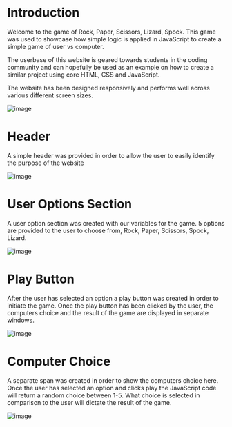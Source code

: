 # Introduction 
Welcome to the game of Rock, Paper, Scissors, Lizard, Spock. This game was used to showcase how simple logic is applied in JavaScript to create a simple game of user vs computer. 

The userbase of this website is geared towards students in the coding community and can hopefully be used as an example on how to create a similar project using core HTML, CSS and JavaScript. 

The website has been designed responsively and performs well across various different screen sizes. 

![image](https://user-images.githubusercontent.com/118195140/224560440-4f5311f0-d17b-45ff-8007-f0348b5c142e.png)


# Header
A simple header was provided in order to allow the user to easily identify the purpose of the website 

![image](https://user-images.githubusercontent.com/118195140/224560237-90117d57-6797-4ae9-b031-9e5ddca49ad2.png)

# User Options Section 
A user option section was created with our variables for the game. 5 options are provided to the user to choose from, Rock, Paper, Scissors, Spock, Lizard. 

![image](https://user-images.githubusercontent.com/118195140/224560345-c3ef969e-3ff1-4bd3-964c-26d11420f762.png)

# Play Button 
After the user has selected an option a play button was created in order to initiate the game. Once the play button has been clicked by the user, the computers choice and the result of the game are displayed in separate windows. 

![image](https://user-images.githubusercontent.com/118195140/224560630-bc7d8151-3320-458e-a300-ae580e6e20f3.png)

# Computer Choice 
A separate span was created in order to show the computers choice here. Once the user has selected an option and clicks play the JavaScript code will return a random choice between 1-5. What choice is selected in comparison to the user will dictate the result of the game. 

![image](https://user-images.githubusercontent.com/118195140/224560747-047495f4-08a3-4690-b22a-ddadf43e2903.png)









